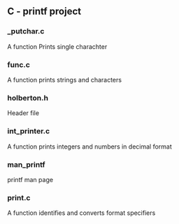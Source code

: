 ## C - printf project  
    
### _putchar.c  
A function Prints single charachter   
   
### func.c  
A function prints strings and characters  
  
### holberton.h  
Header file  
   
### int_printer.c  
A function prints integers and numbers in decimal format  
  
### man_printf  
printf man page   
  
### print.c   
A function identifies and converts format specifiers  
